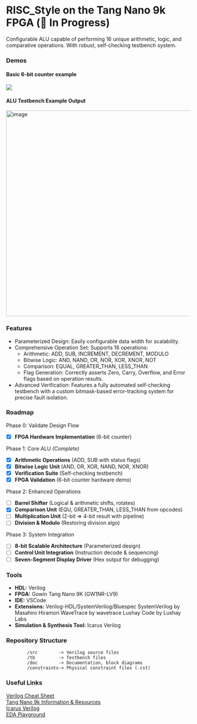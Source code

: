 # RISC_Style on the Tang Nano 9k FPGA (🚧 In Progress)
Configurable ALU capable of performing 16 unique arithmetic, logic, and comparative operations. With robust, self-checking testbench system.

### Demos
#### Basic 6-bit counter example
[](https://github.com/user-attachments/assets/b11a7958-a44b-474c-aaa3-fad2576f609f)

![](https://github.com/user-attachments/assets/b11a7958-a44b-474c-aaa3-fad2576f609f)

#### ALU Testbench Example Output
<img width="682" height="560" alt="image" src="https://github.com/user-attachments/assets/19c8f14d-b32d-4556-b3c8-e866fd7687b4" />

### Features
* Parameterized Design: Easily configurable data width for scalability.
* Comprehensive Operation Set: Supports 16 operations:<br>
  * Arithmetic: ADD, SUB, INCREMENT, DECREMENT, MODULO <br>
  * Bitwise Logic: AND, NAND, OR, NOR, XOR, XNOR, NOT <br>
  * Comparison: EQUAL, GREATER_THAN, LESS_THAN<br>
  * Flag Generation: Correctly asserts Zero, Carry, Overflow, and Error flags based on operation results. <br>
* Advanced Verification: Features a fully automated self-checking testbench with a custom bitmask-based error-tracking system for precise fault isolation.

### Roadmap
Phase 0: Validate Design Flow
- [x] **FPGA Hardware Implementation** (6-bit counter)

Phase 1: Core ALU _(Complete)_
- [x] **Arithmetic Operations** (ADD, SUB with status flags)
- [x] **Bitwise Logic Unit** (AND, OR, XOR, NAND, NOR, XNOR)
- [x] **Verification Suite** (Self-checking testbench)
- [x] **FPGA Validation** (6-bit counter hardware demo)
      
Phase 2: Enhanced Operations
- [ ] **Barrel Shifter** (Logical & arithmetic shifts, rotates)
- [x] **Comparison Unit** (EQU, GREATER_THAN, LESS_THAN from opcodes)
- [ ] **Multiplication Unit** (2-bit => 4-bit result with pipeline)
- [ ] **Division & Modulo** (Restoring division algo)

Phase 3: System Integration
- [ ] **8-bit Scalable Architecture** (Parameterized design)
- [ ] **Control Unit Integration** (Instruction decode & sequencing)
- [ ] **Seven-Segment Display Driver** (Hex output for debugging)

### Tools
- **HDL:** Verilog
- **FPGA:** Gowin Tang Nano 9K (GW1NR-LV9)
- **IDE:** VSCode
- **Extensions:**
        Verilog-HDL/SystemVerilog/Bluespec SystemVerilog by Masahiro Hiramori
        WaveTrace by wavetrace
        Lushay Code by Lushay Labs
- **Simulation & Synthesis Tool:** Icarus Verilog

### Repository Structure
```
        /src        -> Verilog source files
        /tb         -> Testbench files
        /doc        -> Documentation, block diagrams
        /constraints-> Physical constraint files (.cst)
```
### Useful Links
[Verilog Cheat Sheet](https://cheatsheetshero.com/user/all/476-verilog-cheatsheet.pdf) <br>
[Tang Nano 9k Information & Resources](https://wiki.sipeed.com/hardware/en/tang/Tang-Nano-9K/Nano-9K.html) <br>
[Icarus Verilog](https://steveicarus.github.io/iverilog/) <br>
[EDA Playground](https://www.edaplayground.com/)
